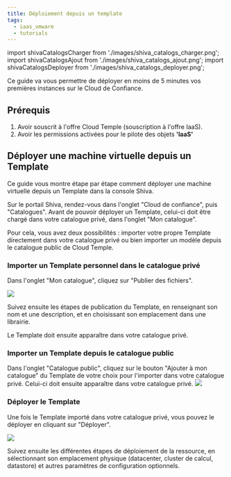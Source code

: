 ```yaml
---
title: Déploiement depuis un template
tags:
  - iaas_vmware
  - tutorials
---
```

import shivaCatalogsCharger from './images/shiva_catalogs_charger.png';
import shivaCatalogsAjout from './images/shiva_catalogs_ajout.png';
import shivaCatalogsDeployer from './images/shiva_catalogs_deployer.png';

Ce guide va vous permettre de déployer en moins de 5 minutes vos premières instances sur le Cloud de Confiance.

## __Prérequis__

1. Avoir souscrit à l'offre Cloud Temple (souscription à l'offre IaaS).
2. Avoir les permissions activées pour le pilote des objets __'IaaS'__

## Déployer une machine virtuelle depuis un Template

Ce guide vous montre étape par étape comment déployer une machine virtuelle depuis un Template dans la console Shiva.

Sur le portail Shiva, rendez-vous dans l'onglet "Cloud de confiance", puis "Catalogues". Avant de pouvoir déployer un Template, celui-ci doit être chargé dans votre catalogue privé, dans l'onglet "Mon catalogue".

Pour cela, vous avez deux possibilités : importer votre propre Template directement dans votre catalogue privé ou bien importer un modèle depuis le catalogue public de Cloud Temple.

### Importer un Template personnel dans le catalogue privé

Dans l'onglet "Mon catalogue", cliquez sur "Publier des fichiers".

<img src={shivaCatalogsCharger} />

Suivez ensuite les étapes de publication du Template, en renseignant son nom et une description, et en choisissant son emplacement dans une librairie.

Le Template doit ensuite apparaître dans votre catalogue privé.

### Importer un Template depuis le catalogue public

Dans l'onglet "Catalogue public", cliquez sur le bouton "Ajouter à mon catalogue" du Template de votre choix pour l'importer dans votre catalogue privé. Celui-ci doit ensuite apparaître dans votre catalogue privé.
<img src={shivaCatalogsAjout} />

### Déployer le Template

Une fois le Template importé dans votre catalogue privé, vous pouvez le déployer en cliquant sur "Déployer".

<img src={shivaCatalogsDeployer} />

Suivez ensuite les différentes étapes de déploiement de la ressource, en sélectionnant son emplacement physique (datacenter, cluster de calcul, datastore) et autres paramètres de configuration optionnels.
